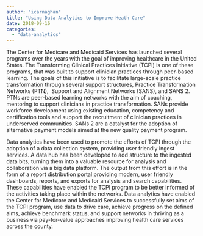 ```yaml
---
author: "icarnaghan"
title: "Using Data Analytics to Improve Heath Care"
date: 2018-09-16
categories: 
  - "data-analytics"
---
```


The Center for Medicare and Medicaid Services has launched several programs over the years with the goal of improving healthcare in the United States. The Transforming Clinical Practices Initiative (TCPI) is one of these programs, that was built to support clinician practices through peer-based learning. The goals of this initiative is to facilitate large-scale practice transformation through several support structures, Practice Transformation Networks (PTN),  Support and Alignment Networks (SANS), and SANS 2. PTNs are peer-based learning networks with the aim of coaching, mentoring to support clinicians in practice transformation. SANs provide workforce development using existing education, competency and certification tools and support the recruitment of clinician practices in underserved communities. SANs 2 are a catalyst for the adoption of alternative payment models aimed at the new quality payment program.

Data analytics have been used to promote the efforts of TCPI through the adoption of a data collection system, providing user friendly ingest services. A data hub has been developed to add structure to the ingested data bits, turning them into a valuable resource for analysis and collaboration via a big data platform. The output from this effort is in the form of a report distribution portal providing modern, user friendly dashboards, reports, and exports for analysis and search capabilities. These capabilities have enabled the TCPI program to be better informed of the activities taking place within the networks. Data analytics have enabled the Center for Medicare and Medicaid Services to successfully set aims of the TCPI program, use data to drive care, achieve progress on the defined aims, achieve benchmark status, and support networks in thriving as a business via pay-for-value approaches improving health care services across the county.
